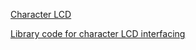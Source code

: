 [Character LCD](https://learn.adafruit.com/character-lcds/circuitpython-code)

[Library code for character LCD interfacing](https://github.com/adafruit/Adafruit_CircuitPython_CharLCD/)
